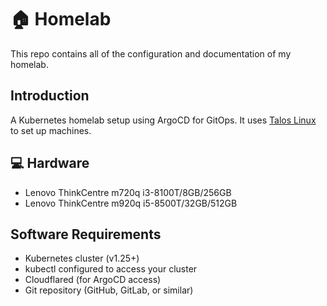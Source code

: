 # 🏠 Homelab

This repo contains all of the configuration and documentation of my homelab.


## Introduction
A Kubernetes homelab setup using ArgoCD for GitOps. It uses [Talos Linux](https://www.talos.dev/) to set up machines.

## 💻 Hardware

- Lenovo ThinkCentre m720q i3-8100T/8GB/256GB
- Lenovo ThinkCentre m920q i5-8500T/32GB/512GB

## Software Requirements
- Kubernetes cluster (v1.25+)
- kubectl configured to access your cluster
- Cloudflared (for ArgoCD access)
- Git repository (GitHub, GitLab, or similar)